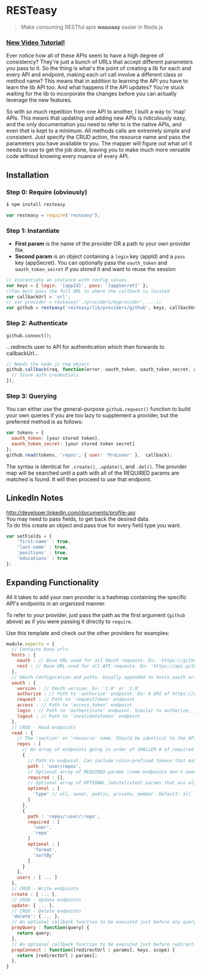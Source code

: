 # RESTeasy
> Make consuming RESTful apis **waaaaay** easier in Node.js

### [New Video Tutorial!](https://vimeo.com/proloser/resteasy)

Ever notice how all of these APIs seem to have a high degree of consistency? They're just a bunch of URLs that accept different parameters you pass to it. So the thing is what's the point of creating a lib for each and every API and endpoint, making each url call involve a different class or method name? This means that in addition to learning the API you have to learn the lib API too. And what happens if the API updates? You're stuck waiting for the lib to incorporate the changes before you can actually leverage the new features.

So with _so much_ repetition from one API to another, I built a way to 'map' APIs. This means that updating and adding new APIs is ridiculously easy, and the only documentation you need to refer to is the native APIs, and even _that_ is kept to a minimum. All methods calls are extremely simple and consistent. Just specify the CRUD action, the resource name and pass the parameters you have available to you. The mapper will figure out what url it needs to use to get the job done, leaving you to make much more versatile code without knowing every nuance of every API.

## Installation

### Step 0: Require (obviously)

```bash
$ npm install resteasy
```

```javascript
var resteasy = require('resteasy');
```

### Step 1: Instantiate

* __First param__ is the name of the provider OR a path to your own provider file.
* __Second param__ is an object containing a `login` key (appId) and a `pass` key (appSecret). You can optionally pass the `oauth_token` and `oauth_token_secret` if you stored it and want to reuse the session

```javascript
// Instantiate an instance with config values
var keys = { login: '[appId]', pass: '[appSecret]' };
//You must pass the full URL to where the callback is located
var callbackUrl = 'url';
// var provider = resteasy('./providers/myprovider', ...); 
var github = resteasy('resteasy/lib/providers/github', keys, callbackUrl);  
```

### Step 2: Authenticate

```
github.connect();
```

...redirects user to API for authentication which then forwards to callbackUrl...

```javascript
// Needs the node.js req object
github.callback(req, function(error, oauth_token, oauth_token_secret, additionalParameters){
  // Store auth credentials
});
```

### Step 3: Querying

You can either use the general-purpose `github.request()` function to build your own queries if you are too lazy to 
supplement a provider, but the preferred method is as follows:

```javascript
var tokens = {
  oauth_token: [your stored token],
  oauth_token_secret: [your stored token secret]
};
github.read(tokens, 'repos', { user: 'ProLoser' },  callback);
```

The syntax is identical for `.create()`, `.update()`, and `.del()`. The provider map will be searched until a path with all
of the REQUIRED params are matched is found. It will then proceed to use that endpoint.

## LinkedIn Notes
http://developer.linkedin.com/documents/profile-api  
You may need to pass fields, to get back the desired data.  
To do this create an object and pass true for every field type you want.  

```javascript
var setFields = {
	'first-name' : true,
	'last-name' : true,
	'positions' : true,
	'educations' : true
};
```

## Expanding Functionality

All it takes to add your own provider is a hashmap containing the specific API's endpoints in an organized manner.

To refer to your provider, just pass the path as the first argument (`github` above) as if you were passing it directly to `require`.

Use this template and check out the other providers for examples:

```javascript
module.exports = {
  // Contains base urls
  hosts : {
    oauth : // Base URL used for all OAuth requests. Ex: 'https://github.com/login/oauth'
    rest : // Base URL used for all API requests. Ex: 'https://api.github.com'
  },
  // OAuth Configuration and paths. Usually appended to hosts.oauth url
  oauth : {
    version : // OAuth version. Ex: '1.0' or '2.0'
    authorize : // Path to 'authorize' endpoint. Ex: A URI of https://github.com/login/oauth/user/authorize would be just 'user/authorize'
    request : // Path to 'requestToken' endpoint
    access : // Path to 'access_token' endpoint 
    login : // Path to 'authenticate' endpoint. Similar to authorize, just auto-redirects
    logout : // Path to 'invalidateToken' endpoint
  },
  // CRUD - Read endpoints
  read : {
    // The 'section' or 'resource' name. Should be identical to the API's resource name
    repos : [
      // An array of endpoints going in order of SMALLER # of required params (or 0 / all optional) to the HIGHEST # of required params
      {
        // Path to endpoint. Can include colon-prefixed tokens that match keys in the params object. Appended to hosts.rest url
        path : 'user/repos',
        // Optional array of REQUIRED params (some endpoints don't need any)
        required : [],
        // Optional array of OPTIONAL (whitelisted) params that are also added to the request and/or substituted as tokens
        optional : [
          'type' // all, owner, public, private, member. Default: all
        ]
      },
      {
        path : 'repos/:user/:repo',
        required : [
          'user',
          'repo'
        ]
        optional : [
          'format',
          'sortBy'
        ]
      }
    ],
    users : [ ... ]
  },
  // CRUD - Write endpoints
  create : { ... },
  // CRUD - Update endpoints
  update: { ... },
  // CRUD - Delete endpoints
  'delete': { ... },
  // An optional callback function to be executed just before any query is fired for API-specific massaging
  prepQuery : function(query) {
    return query;
  },
  // An optional callback function to be executed just before redirecting to connect for auth. Passes a redirectUrl for OAuth v1.0 and a params object for OAuth v2.0
  prepConnect : function([redirectUrl | params], keys, scope) {
    return [redirectUrl | params];
  },
}
```
